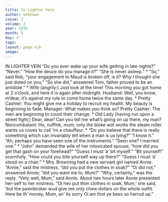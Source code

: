 ```yaml
---
title: In Lighter Vein
author: Unknown
issue: 2
volume: 2
year: 1916
month: 5
day: V
tags:
layout: page.njk
image:
---
```

IN LIGHTER VEIN    “Do you ever wake up your wife getting in late nights?”    “Never.” “How the deuce do you manage it?”    “She is never asleep.”   *   “So,” said Rob, “your engagement to Maud is broken off, is it? Why I thought she just doted on you,”    “So she did,” answered Tom, father proved to be an antidote.”    *   Wife (angrily:) Just look at the time! This morning you got home at 2 o’clock, and here it is again after midnight.    Husband: Well, you know, m’dear, it’s against my rule to come home twice the same day.    *   Pretty Cashier: You might give me a holiday to recruit my health. My beauty is beginning to fade.    Manager: What makes you think so?    Pretty Cashier: The men are beginning to count their change.    *   Old Lady (having run upon a street fight;) Dear, dear! Can you tell me what’s going on up there, my man?    Noncombatant: Ho, nuffink, mum, only the bloke wot works the steam roller wants us coves to call ’im a chauffeur.   *   “Do you believe that there is really something which can invariably tell when a man is us lying?”    “I know it.”    “Ah, perhaps you have seen one of the instruments.”    “Seen one? I married one.”    *   “John” demanded the wile of her intoxicated spouse, “how did you get that gash on your forehead?”    “Guess I must ’a’ bit myself.”    “Bit yourself!” scornfully. “How could you bite yourself way up there?”    “Guess I must ’a’ stood on a chair.”   *   Mrs. Browning had a new servant girl named Annie.    “Annie,” said the mistress, “did you put the clothes in soak?”    “Oi did not,” answered Annie; “did you want me to, Mum?”    “Why, certainly,” was the reply.    “Vety well, Mum,” said Annie.    About two hours later Annie presented her-self to her mistress.    “Oi hev put thim clothes in soak, Mum,’ she said, ‘but the pawnbroker wud give me only chew dollars on the whole outfit. Here be th’ money, Mum, an’ its sorry Oi am thot ye bees so harrud up.”   


